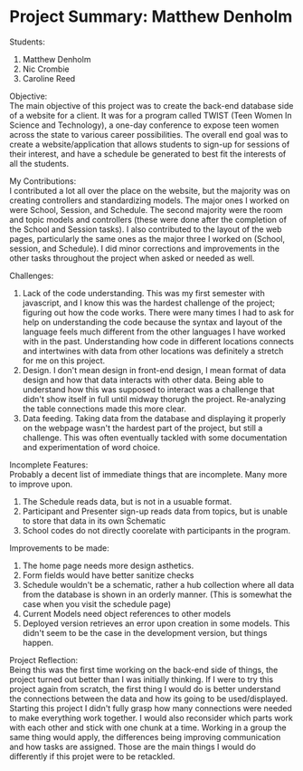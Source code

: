 # Project Summary: Matthew Denholm

Students:
1. Matthew Denholm
2. Nic Crombie
3. Caroline Reed

Objective:<br>
The main objective of this project was to create the back-end database side of a website for a client. It was for a program called TWIST (Teen Women In Science and Technology), a one-day conference to expose teen women across the state to various career possibilities. The overall end goal was to create a website/application that allows students to sign-up for sessions of their interest, and have a schedule be generated to best fit the interests of all the students.

My Contributions:<br>
I contributed a lot all over the place on the website, but the majority was on creating controllers and standardizing models. The major ones I worked on were School, Session, and Schedule. The second majority were the room and topic models and controllers (these were done after the completion of the School and Session tasks). I also contributed to the layout of the web pages, particularly the same ones as the major three I worked on (School, session, and Schedule). I did minor corrections and improvements in the other tasks throughout the project when asked or needed as well.

Challenges:
1. Lack of the code understanding. This was my first semester with javascript, and I know this was the hardest challenge of the project; figuring out how the code works. There were many times I had to ask for help on understanding the code because the syntax and layout of the language feels much different from the other languages I have worked with in the past. Understanding how code in different locations connects and intertwines with data from other locations was definitely a stretch for me on this project.
2. Design. I don't mean design in front-end design, I mean format of data design and how that data interacts with other data. Being able to understand how this was supposed to interact was a challenge that didn't show itself in full until midway thorugh the project. Re-analyzing the table connections made this more clear.
3. Data feeding. Taking data from the database and displaying it properly on the webpage wasn't the hardest part of the project, but still a challenge. This was often eventually tackled with some documentation and experimentation of word choice.

Incomplete Features:<br>
Probably a decent list of immediate things that are incomplete. Many more to improve upon.
1. The Schedule reads data, but is not in a usuable format.
2. Participant and Presenter sign-up reads data from topics, but is unable to store that data in its own Schematic
3. School codes do not directly coorelate with participants in the program.

Improvements to be made:
1. The home page needs more design asthetics.
2. Form fields would have better sanitize checks
3. Schedule wouldn't be a schematic, rather a hub collection where all data from the database is shown in an orderly manner. (This is somewhat the case when you visit the schedule page)
4. Current Models need object references to other models
5. Deployed version retrieves an error upon creation in some models. This didn't seem to be the case in the development version, but things happen.

Project Reflection:<br>
Being this was the first time working on the back-end side of things, the project turned out better than I was initially thinking. If I were to try this project again from scratch, the first thing I would do is better understand the connections between the data and how its going to be used/displayed. Starting this project I didn't fully grasp how many connections were needed to make everything work together. I would also reconsider which parts work with each other and stick with one chunk at a time. Working in a group the same thing would apply, the differences being improving communication and how tasks are assigned. Those are the main things I would do differently if this projet were to be retackled.
